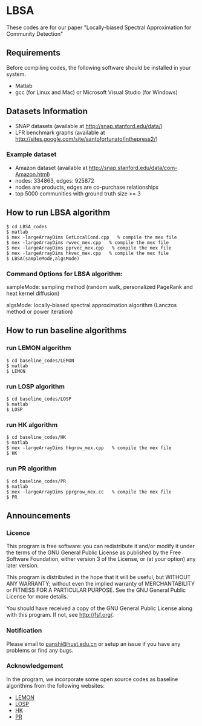 # LBSA
These codes are for our paper "Locally-biased Spectral Approximation for Community Detection"
## Requirements
Before compiling codes, the following software should be installed in your system.
- Matlab
- gcc (for Linux and Mac) or Microsoft Visual Studio (for Windows)
## Datasets Information
- SNAP datasets (available at http://snap.stanford.edu/data/)
- LFR benchmark graphs (available at http://sites.google.com/site/santofortunato/inthepress2/)
### Example dataset
- Amazon dataset (available at http://snap.stanford.edu/data/com-Amazon.html)
- nodes: 334863, edges: 925872 
- nodes are products, edges are co-purchase relationships
- top 5000 communities with ground truth size >= 3
## How to run LBSA algorithm
```
$ cd LBSA_codes 
$ matlab 
$ mex -largeArrayDims GetLocalCond.cpp   % compile the mex file 
$ mex -largeArrayDims rwvec_mex.cpp   % compile the mex file 
$ mex -largeArrayDims pprvec_mex.cpp   % compile the mex file 
$ mex -largeArrayDims hkvec_mex.cpp   % compile the mex file 
$ LBSA(sampleMode,algsMode) 
```
### Command Options for LBSA algorithm:

sampleMode: sampling method (random walk, personalized PageRank and heat kernel diffusion)

algsMode: locally-biased spectral approximation algorithm (Lanczos method or power iteration)
## How to run baseline algorithms
### run LEMON algorithm
```
$ cd baseline_codes/LEMON
$ matlab 
$ LEMON
```
### run LOSP algorithm
```
$ cd baseline_codes/LOSP 
$ matlab 
$ LOSP
```
### run HK algorithm
```
$ cd baseline_codes/HK
$ matlab 
$ mex -largeArrayDims hkgrow_mex.cpp   % compile the mex file 
$ HK
```
### run PR algorithm
```
$ cd baseline_codes/PR
$ matlab 
$ mex -largeArrayDims pprgrow_mex.cc   % compile the mex file 
$ PR
```
## Announcements
### Licence
This program is free software: you can redistribute it and/or modify it under the terms of the GNU General Public License as published by the Free Software Foundation, either version 3 of the License, or (at your option) any later version.

This program is distributed in the hope that it will be useful, but WITHOUT ANY WARRANTY; without even the implied warranty of MERCHANTABILITY or FITNESS FOR A PARTICULAR PURPOSE. See the GNU General Public License for more details.

You should have received a copy of the GNU General Public License along with this program. If not, see http://fsf.org/.
### Notification
Please email to panshi@hust.edu.cn or setup an issue if you have any problems or find any bugs.
### Acknowledgement
In the program, we incorporate some open source codes as baseline algorithms from the following websites:
- [LEMON](https://github.com/yixuanli/lemon)
- [LOSP](https://github.com/KunHe2015/LOSP)
- [HK](https://github.com/kkloste/hkgrow)
- [PR](https://www.cs.purdue.edu/homes/dgleich/codes/neighborhoods/)
